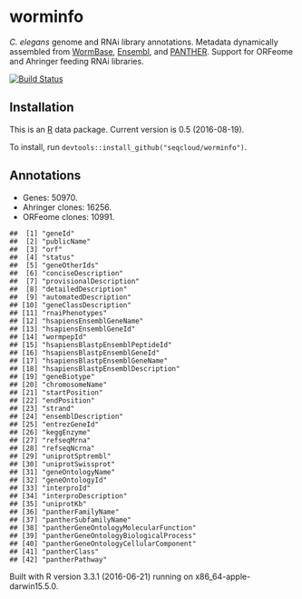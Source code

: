 # worminfo



*C. elegans* genome and RNAi library annotations. Metadata dynamically assembled from [WormBase](http://www.wormbase.org), [Ensembl](http://www.ensembl.org/Caenorhabditis_elegans), and [PANTHER](http://pantherdb.org). Support for ORFeome and Ahringer feeding RNAi libraries.

[![Build Status](https://travis-ci.org/seqcloud/worminfo.svg?branch=master)](https://travis-ci.org/seqcloud/worminfo)

## Installation

This is an [R](https://www.r-project.org) data package.
Current version is 0.5 (2016-08-19).

To install, run `devtools::install_github("seqcloud/worminfo")`.

## Annotations

- Genes: 50970.
- Ahringer clones: 16256.
- ORFeome clones: 10991.


```
##  [1] "geneId"                              
##  [2] "publicName"                          
##  [3] "orf"                                 
##  [4] "status"                              
##  [5] "geneOtherIds"                        
##  [6] "conciseDescription"                  
##  [7] "provisionalDescription"              
##  [8] "detailedDescription"                 
##  [9] "automatedDescription"                
## [10] "geneClassDescription"                
## [11] "rnaiPhenotypes"                      
## [12] "hsapiensEnsemblGeneName"             
## [13] "hsapiensEnsemblGeneId"               
## [14] "wormpepId"                           
## [15] "hsapiensBlastpEnsemblPeptideId"      
## [16] "hsapiensBlastpEnsemblGeneId"         
## [17] "hsapiensBlastpEnsemblGeneName"       
## [18] "hsapiensBlastpEnsemblDescription"    
## [19] "geneBiotype"                         
## [20] "chromosomeName"                      
## [21] "startPosition"                       
## [22] "endPosition"                         
## [23] "strand"                              
## [24] "ensemblDescription"                  
## [25] "entrezGeneId"                        
## [26] "keggEnzyme"                          
## [27] "refseqMrna"                          
## [28] "refseqNcrna"                         
## [29] "uniprotSptrembl"                     
## [30] "uniprotSwissprot"                    
## [31] "geneOntologyName"                    
## [32] "geneOntologyId"                      
## [33] "interproId"                          
## [34] "interproDescription"                 
## [35] "uniprotKb"                           
## [36] "pantherFamilyName"                   
## [37] "pantherSubfamilyName"                
## [38] "pantherGeneOntologyMolecularFunction"
## [39] "pantherGeneOntologyBiologicalProcess"
## [40] "pantherGeneOntologyCellularComponent"
## [41] "pantherClass"                        
## [42] "pantherPathway"
```

Built with R version 3.3.1 (2016-06-21) running on x86_64-apple-darwin15.5.0.
